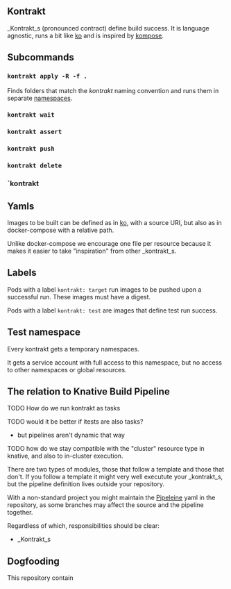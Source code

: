 ## Kontrakt

_Kontrakt_s (pronounced contract) define build success.
It is language agnostic,
runs a bit like [ko](https://github.com/google/go-containerregistry/tree/master/cmd/ko)
and is inspired by [kompose](https://kompose.io/).

## Subcommands



### `kontrakt apply -R -f .`

Finds folders that match the _*kontrakt*_ naming convention and runs them in separate [namespaces](#namespaces).

### `kontrakt wait`

### `kontrakt assert`

### `kontrakt push`

### `kontrakt delete`

### `kontrakt 


## Yamls

Images to be built can be defined as in [ko](https://github.com/google/go-containerregistry/tree/master/cmd/ko),
with a source URI,
but also as in docker-compose with a relative path.

Unlike docker-compose we encourage one file per resource
because it makes it easier to take "inspiration" from other _kontrakt_s.

## Labels

Pods with a label `kontrakt: target` run images to be pushed upon a successful run.
These images must have a digest.

Pods with a label `kontrakt: test` are images that define test run success.

## Test namespace

Every kontrakt gets a temporary namespaces.

It gets a service account with full access to this namespace,
but no access to other namespaces or global resources.

## The relation to Knative Build Pipeline

TODO How do we run kontrakt as tasks

TODO would it be better if itests are also tasks?
  - but pipelines aren't dynamic that way

TODO how do we stay compatible with the "cluster" resource type in knative,
and also to in-cluster execution.

There are two types of modules, those that follow a template and those that don't.
If you follow a template it might very well executute your _kontrakt_s,
but the pipeline definition lives outside your repository.

With a non-standard project you might maintain the [Pipeleine]() yaml in the repository,
as some branches may affect the source and the pipeline together.

Regardless of which, responsibilities should be clear:

 * _Kontrakt_s

 ## Dogfooding

 This repository contain
